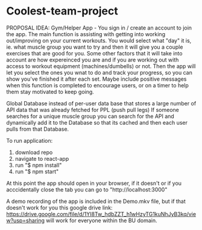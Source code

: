 # Coolest-team-project


PROPOSAL IDEA:
Gym/Helper App - You sign in / create an account to join the app. The main function is assisting with getting into working out/improving on your current workouts. You would select what "day" it is, ie. what muscle group you want to try and then it will give you a couple exercises that are good for you. Some other factors that it will take into account are how expereinced you are and if you are working out with access to workout equipment (machines/dumbells) or not. Then the app will let you select the ones you wnat to do and track your progress, so you can show you've finished it after each set. Maybe include positive messages when this function is completed to encourage users, or on a timer to help them stay motivated to keep going. 

Global Database instead of per-user data base that stores a large number of API data that was already fetched for PPL (push pull legs)
If someone searches for a unique muscle group you can search for the API and dynamically add it to the Database so that its cached and then each user pulls from that Database.

To run application:
1. download repo
2. navigate to react-app
3. run "$ npm install"
4. run "$ npm start"

At this point the app should open in your browser, if it doesn't or if you acccidentally close the tab you can go to "http://localhost:3000"

A demo recording of the app is included in the Demo.mkv file, but if that doesn't work for you this google drive link: https://drive.google.com/file/d/1YI8Tw_hdbZZT_h1wHzyTG1kuNhJyB3kq/view?usp=sharing will work for everyone within the BU domain.
